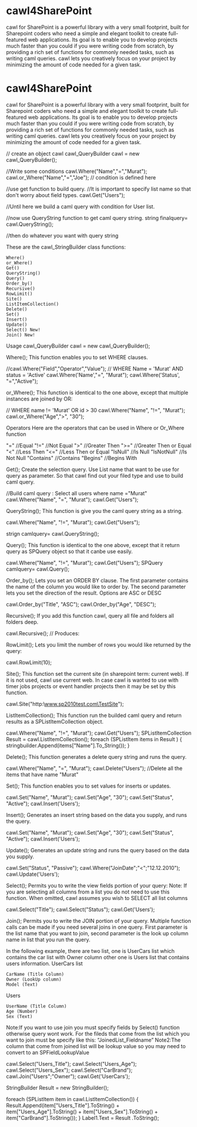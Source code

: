 cawl4SharePoint
===============

cawl for SharePoint is a powerful library with a very small footprint, built for Sharepoint coders who need a simple and elegant toolkit to create full-featured web applications.  Its goal is to enable you to develop projects much faster than you could if you were writing code from scratch, by providing a rich set of functions for commonly needed tasks, such as writing caml queries. cawl lets you creatively focus on your project by minimizing the amount of code needed for a given task.


cawl4SharePoint
===============

cawl for SharePoint is a powerful library with a very small footprint, built for Sharepoint coders who need a simple and elegant toolkit to create full-featured web applications.  Its goal is to enable you to develop projects much faster than you could if you were writing code from scratch, by providing a rich set of functions for commonly needed tasks, such as writing caml queries. cawl lets you creatively focus on your project by minimizing the amount of code needed for a given task.


// create an object cawl
cawl_QueryBuilder cawl = new cawl_QueryBuilder();

//Write some conditions
cawl.Where("Name","=","Murat");
cawl.or_Where("Name","=","Joe");
// condition is defined here

//use get function to build query.
//It is important to specify list name so that don't worry about field types.
cawl.Get("Users");

//Until here we build a caml query with condition for User list.

//now use QueryString function to get caml query string.
string finalquery= cawl.QueryString();

//then do whatever you want with query string



These are the cawl_StringBuilder class functions:

    Where()
    or_Where()
    Get()
    QueryString()
    Query()
    Order_by()
    Recursive()
    RowLimit()
    Site()
    ListItemCollection()
    Delete()
    Set()
    Insert()
    Update()
    Select() New!
    Join() New!

Usage
cawl_QueryBuilder cawl = new cawl_QueryBuilder();


Where();
This function enables you to set WHERE clauses.
  
//cawl.Where("Field","Operator","Value");
// WHERE Name = 'Murat' AND status = 'Active'
cawl.Where('Name',"=", "Murat");
cawl.Where('Status', "=","Active");





or_Where();
This function is identical to the one above, except that multiple instances are joined by OR:
	
// WHERE name != 'Murat' OR id > 30
cawl.Where("Name", "!=", "Murat");
cawl.or_Where("Age",">", "30");




Operators
Here are the operators that can be used in Where or Or_Where function

"="  //Equal
"!="  //Not Equal
">" //Greater Then
">=" //Greater Then or Equal
"<" //Less Then
"<=" //Less Then or Equal
"IsNull"  //Is Null
"IsNotNull"  //Is Not Null
"Contains" //Contains
"Begins" //Begins With


Get();
Create the selection query. Use List name that want to be use for query as parameter. So that cawl find out your filed type and use to build caml query.
	
//Build caml query : Select all users where name ="Murat"
cawl.Where("Name", "=", "Murat");
cawl.Get("Users");



QueryString();
This function is give you the caml query string as a string.

	
cawl.Where("Name", "!=", "Murat");
cawl.Get("Users");
 
strign camlquery= cawl.QueryString();


Query();
This function is identical to the one above, except that it return query as SPQuery object so that it canbe use easily.
	
cawl.Where("Name", "!=", "Murat");
cawl.Get("Users");
SPQuery camlquery= cawl.Query();


Order_by();
Lets you set an ORDER BY clause. The first parameter contains the name of the column you would like to order by. The second parameter lets you set the direction of the result. Options are ASC or DESC

cawl.Order_by("Title", "ASC");
cawl.Order_by("Age", "DESC");

Recursive();
If you add this function cawl, query all file and folders all folders deep.
	
cawl.Recursive();
// Produces:


RowLimit();
Lets you limit the number of rows you would like returned by the query:
	
cawl.RowLimit(10);


Site();
This function set the current site (in sharepoint term: current web). If it is not used, cawl use current web.
In case cawl is wanted to use with timer jobs projects or event handler projects then it may be set by this function.
	
cawl.Site("http:\\www.sp2010test.com\TestSite");


ListItemCollection();
This function run the builded caml query and return results as a SPListItemCollection object.
	
cawl.Where("Name", "!=", "Murat");
cawl.Get("Users");
SPListItemCollection Result = cawl.ListItemCollection();
foreach (SPListItem items in Result )
{
stringbuilder.Append(items["Name"].To_String());
}


Delete();
This function generates a delete query string and runs the query.
	
cawl.Where("Name", "=", "Murat");
cawl.Delete("Users");
//Delete all the items that have name "Murat"


Set();
This function enables you to set values for inserts or updates.
	
cawl.Set("Name", "Murat");
cawl.Set("Age", "30");
cawl.Set("Status", "Active");
cawl.Insert('Users');


Insert();
Generates an insert string based on the data you supply, and runs the query.
	
cawl.Set("Name", "Murat");
cawl.Set("Age", "30");
cawl.Set("Status", "Active");
cawl.Insert('Users');


Update();
Generates an update string and runs the query based on the data you supply.
	
cawl.Set("Status", "Passive");
cawl.Where("JoinDate";"<";"12.12.2010");
cawl.Update('Users');


Select();
Permits you to write the view fields portion of your query:
Note: If you are selecting all columns from a list you do not need to use this function. When omitted, cawl assumes you wish to SELECT all list columns
	
cawl.Select("Title");
cawl.Select("Status");
cawl.Get('Users');


Join();
Permits you to write the JOIN portion of your query. Multiple function calls can be made if you need several joins in one query.
First parameter is the list name that you want to join, second parameter is the look up column name in list that you run the query.

In the following example, there are two list, one is UserCars list which contains the car list with Owner column other one is Users list that contains users information.
UserCars list

    CarName (Title Column)
    Owner (LookUp column)
    Model (Text)

Users

    UserName (Title Column)
    Age (Number)
    Sex (Text)

Note:If you want to use join you must specify fields by Select() function otherwise query wont work. For the fileds that come from the list which you want to join must be specify like this: “JoinedList_Fieldname”
Note2:The column that come from joined list will be lookup value so you may need to convert to an SPFieldLookupValue

	
cawl.Select("Users_Title");
cawl.Select("Users_Age");
cawl.Select("Users_Sex");
cawl.Select("CarBrand");
cawl.Join("Users";"Owner");
cawl.Get('UserCars');
 
StringBuilder Result = new StringBuilder();
 
foreach (SPListItem item in cawl.ListItemCollection())
  {
   Result.Append(item["Users_Title"].ToString() +
                 item["Users_Age"].ToString() +
                 item["Users_Sex"].ToString() +
                 item["CarBrand"].ToString());
  }
 Label1.Text = Result .ToString();
